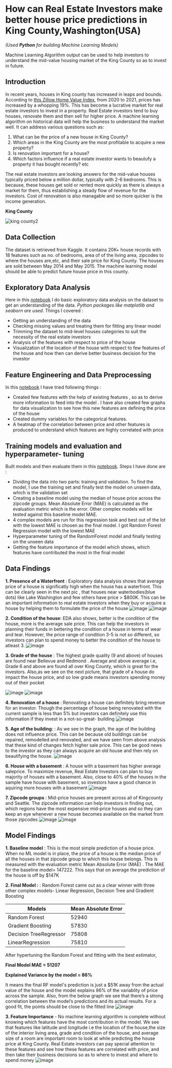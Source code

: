 # How can Real Estate Investors make better house price predictions in King County,Washington(USA)
_(Used **Python** for building Machine Learning Models)_

Machine Learning Algorithm output can be used to help investors to understand the mid-value housing market of the King County so as to invest in future.

## Introduction
In recent years, houses in King county has increased in leaps and bounds. According to [this Zillow Home Value Index](https://www.zillow.com/king-county-wa/home-values/), from 2020 to 2021, prices has increased by a whopping 19%. This has become a lucrative market for real estate investors to invest in a property. Real Estate investors tend to buy houses, renovate them and then sell for higher price. 
A machine learning algorithm on historical data will help the business to understand the market well. It can address various questions  such as:
1. What can be the price of a new house in King County?
2. Which areas in the King County are the most profitable to acquire a new property?
3. Is renovation important for a house?
4. Which factors influence if a real estate investor wants to beautufy a property it has bought recently? etc

The real estate investors are looking answers for the mid-value houses typically priced below a million dollar, typically with 2-6 bedrooms. This is  because, these houses get sold or rented more quickly as there is always a market for them,  thus establishing a steady flow of revenue for the investors. Cost of renovation is also managable and so more quicker is the income generation. 

**King County**

![king county2](https://user-images.githubusercontent.com/49127037/134259655-d210df1c-ecf2-4b0f-a323-fea33a51ec92.png)


## Data Collection

The dataset is retrieved from Kaggle. It contains 20K+ house records with 18 features such as no. of bedrooms, area of of the living area, zipcodes to where the houses are,etc, and their sale price for King County. The houses are sold between May 2014 and May 2015. The machine learning model should be able to predict future house price in this county.

## Exploratory Data Analysis

Here in this [notebook]() I do basic exploratory data analysis on the dataset to get an understanding of the data. *Python packages like matplotlib and seaborn are used*. Things I covered :
* Getting an understanding of the data 
* Checking missing values and treating them for fitting any linear model
* Trimming the dataset to mid-level houses categories to suit the necessity of the real estate investors
* Analysis of the features with respect to price of the house
* Visualization of the location of the house with respect to few features of the house and how then can derive better business decision for the investor

## Feature Engineering and Data Preprocessing

In this [notebook]() I have tried following things :
* Created few features with the help of existing features , so as to derive more information to feed into the model . I have also created few graphs for data visualization to see how this new features are defining the price of the house
* Created dummy variables for the categorical features. 
* A heatmap of the correlation between price and other features is produced to understand which features are highly correlated with price

## Training models and evaluation and hyperparameter- tuning
Built models and then evaluate them in this [notebook](). Steps I have done are :
* Dividing the data into two parts: training and validation. To find the model, I use the training set and finally test the model on unseen data, which is the validation set
* Creating a baseline model using the median of house price across the zipcode groups. Mean Absolute Error (MAE) is calculated as the evaluation metric which is the error. Other complex models will be tested against this baseline model MAE. 
* 4 complex models are run for this regression task and best out of the lot with the lowest MAE is chosen as the final model. I got Random Forest Regression model with the lowest MAE
* Hyperparameter tuning of the RandomForest model and finally testing on the unseen data
* Getting the feature importance of the model which shows, which features have contributed the most in the final model

## Data Findings

**1. Presence of a Waterfront** : Exploratory data analysis shows that average price of a house is significatly high when the house has a waterfront. This can be clearly seen in the next pic , that houses near waterbodies(blue dots) like Lake Washington and few others have price > $800K. This can be an important information to real estate investors when they buy or acquire a house by helping them to formulate the price of the house
![image](https://user-images.githubusercontent.com/49127037/134278694-c53d0275-f79e-42f3-b304-7d7c0d316af3.png)
![image](https://user-images.githubusercontent.com/49127037/134275956-df336e54-80fc-4926-9e4e-bce6116870d1.png)

**2. Condition of the house**: EDA also shows, better is the condition of the house, more is the average sale price. This can help the investors in planning their funds in bettering the condition of a house in terms of wear and tear. 
However, the price range of condition 3-5 is not so different, so investors can plan to spend money to better the condition of the house to atleast 3.
![image](https://user-images.githubusercontent.com/49127037/134394179-d54954cf-13aa-401c-9a3d-7f1ba4cdc817.png)

**3. Grade of the house** : The highest grade quality (9 and above) of houses are found near Bellevue and Redmond . Average and above average i.e, Grade 6 and above are found all over King County, which is great for the investors. 
Also,as we see on the next picture, that grade of a house do impact the house price, and so low grade means investors spending money out of their pocket

![image](https://user-images.githubusercontent.com/49127037/134280378-14772d32-0b03-438f-8125-1048a0bd5f9a.png)
![image](https://user-images.githubusercontent.com/49127037/134394347-02d816d5-c8a0-487b-a66c-cc59aba16a37.png)

**4. Renovation of a house** : Renovating a house can definitely bring revenue for an investor. Though the percentage of house being renovated with the current sample is less than 5% but investors can definitely use this information if they invest in a not-so-great- building 
![image](https://user-images.githubusercontent.com/49127037/134281387-39accbd2-9826-4c53-8cb7-f9a4aba33eea.png)

**5. Age of the building**: : As we see in the graph, the age of the building does not influence price. This can be because old buildings can be repaired, remodelled and  renovated,  and we have seen from above analysis that these kind of changes fetch higher sale price. This can be good news to the investor as they can always acquire an old house and then rely on beautifying the house. 
![image](https://user-images.githubusercontent.com/49127037/134281034-66b56673-437f-4015-848b-e1e2a4604814.png)

**6. House with a basement** : A house with a basement has higher average saleprice. To maximize revenue, Real Estate Investors can plan to buy majority of houses with a basement. Also, close to 40% of the houses in the sample have house with basement, so investors have a good chance in aquiring more houses with a basement
![image](https://user-images.githubusercontent.com/49127037/134282096-a71edda8-1f89-42cb-ac69-7998fe30c9db.png)

**7. Zipcode groups** : Mid-price houses are present across all of Kingcounty and Seattle. The zipcode information can help investors in finding out, which regions have the most expensive mid-price houses and so they can keep an eye whenever a new house becomes available on the market from those zipcodes
![image](https://user-images.githubusercontent.com/49127037/134394611-3a1bdebb-9e07-49a3-a83f-cf3e3c5a057d.png)
![image](https://user-images.githubusercontent.com/49127037/134283375-7e84f648-a4c8-4ff1-ba40-3744c5599428.png)

## Model Findings

**1. Baseline model** : This is the most simple prediction of a house price. When no ML model is in place, the price of a house is the median price of all the houses in that zipcode group to which this house belongs. This is measured with the evaluation metric Mean Absolute Error (MAE) .
The MAE for the baseline model= 147222. This says that on average the prediction of the house is off by $147K

**2. Final Model :** : Random Forest came out as a clear winner with three other complex models- Linear Regression, Decision Tree and Gradient Boosting

Models | Mean Absolute Error
------------ | -------------
Random Forest | 52940
Gradient Boosting | 57830
Decision TreeRegressor | 75808
LinearRegression | 75810

After hypertuning the Random Forest and fitting with the best estimator, 

**Final Model MAE = 51207**

**Explained Variance by the model = 86%**

It means the final RF model's prediction is just a $51K away  from the actual value of the house and the model explains 86% of the variablity of price across the sample.
Also, from the below graph we see that there’s a strong correlation between the model’s predictions and its actual results. For a good fit, the points should be close to the fitted line
![image](https://user-images.githubusercontent.com/49127037/134292032-46ea40e6-32f3-45cd-92e6-ba865e53dba1.png)


**3. Feature Importance** - No machine learning algorithm is complete without knowing which features have the most contribution in the model. 
We see that features like latitude and longitude i.e the location of the house,the size of the interior living area, grade and condition of the house,  and average size of a room are important room to look at while predicting the house price at King County.
Real Estate investors can pay special attention to these features and see how these features are correlated with price, and then take their business decisions so as to where to invest and where to spend money
![image](https://user-images.githubusercontent.com/49127037/134293434-16b5ee9d-95f2-4d03-b191-44385b527ba6.png)










 


